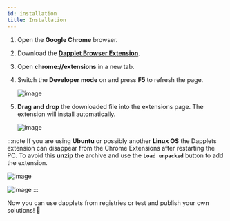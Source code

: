 ```yaml
---
id: installation
title: Installation
---
```


1. Open the **Google Chrome** browser.

2. Download the [**Dapplet Browser Extension**](https://github.com/dapplets/dapplet-extension/).

3. Open **chrome://extensions** in a new tab.
4. Switch the **Developer mode** on and press **F5** to refresh the page.

   ![image](https://user-images.githubusercontent.com/43613968/117107075-ad076580-ad89-11eb-9046-58dd1ede2868.png)

5. **Drag and drop** the downloaded file into the extensions page. The extension will install automatically.

   ![image](https://user-images.githubusercontent.com/43613968/117132354-6cb8df00-adab-11eb-93bb-eb17b287e140.png)

:::note
If you are using **Ubuntu** or possibly another **Linux OS** the Dapplets extension can disappear from the Chrome Extensions after restarting the PC. To avoid this **unzip** the archive and use the **`Load unpacked`** button to add the extension.

![image](https://user-images.githubusercontent.com/43613968/118473499-b93cdc80-b712-11eb-8a1a-d3779e490e8c.png)

![image](https://user-images.githubusercontent.com/43613968/118473927-2ea8ad00-b713-11eb-9bbf-f2b7cb33a6bf.png)
:::

Now you can use dapplets from registries or test and publish your own solutions! :rocket:

